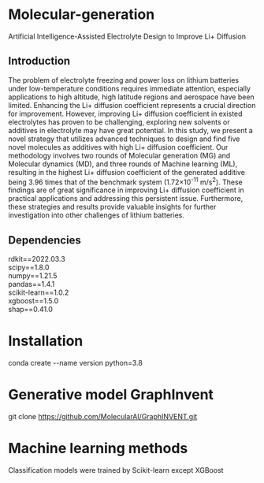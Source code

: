 # Molecular-generation
Artificial Intelligence-Assisted Electrolyte Design to Improve Li+ Diffusion
## Introduction
The problem of electrolyte freezing and power loss on lithium batteries under low-temperature conditions requires immediate attention, especially applications to high altitude, high latitude regions and aerospace have been limited. Enhancing the Li+ diffusion coefficient represents a crucial direction for improvement. However, improving Li+ diffusion coefficient in existed electrolytes has proven to be challenging, exploring new solvents or additives in electrolyte may have great potential. In this study, we present a novel strategy that utilizes advanced techniques to design and find five novel molecules as additives with high Li+ diffusion coefficient. Our methodology involves two rounds of Molecular generation (MG) and Molecular dynamics (MD), and three rounds of Machine learning (ML), resulting in the highest Li+ diffusion coefficient of the generated additive being 3.96 times that of the benchmark system (1.72×10<sup>-11</sup> m/s<sup>2</sup>). These findings are of great significance in improving Li+ diffusion coefficient in practical applications and addressing this persistent issue. Furthermore, these strategies and results provide valuable insights for further investigation into other challenges of lithium batteries. 
## Dependencies
rdkit==2022.03.3<br />
scipy==1.8.0<br />
numpy==1.21.5<br />
pandas==1.4.1<br />
scikit-learn==1.0.2<br />
xgboost==1.5.0<br />
shap==0.41.0
# Installation
conda create --name version python=3.8
# Generative model GraphInvent
git clone https://github.com/MolecularAI/GraphINVENT.git
# Machine learning methods
Classification models were trained by Scikit-learn except XGBoost
